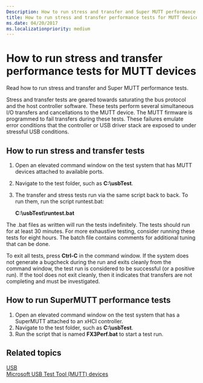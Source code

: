 ```yaml
---
Description: How to run stress and transfer and Super MUTT performance tests.
title: How to run stress and transfer performance tests for MUTT devices
ms.date: 04/20/2017
ms.localizationpriority: medium
---
```


# How to run stress and transfer performance tests for MUTT devices


Read how to run stress and transfer and Super MUTT performance tests.

Stress and transfer tests are geared towards saturating the bus protocol and the host controller software. These tests perform several simultaneous I/O transfers and cancellations to the MUTT device. The MUTT firmware is programmed to fail transfers during these tests. These failures emulate error conditions that the controller or USB driver stack are exposed to under stressful USB conditions.

## How to run stress and transfer tests


1.  Open an elevated command window on the test system that has MUTT devices attached to available ports.
2.  Navigate to the test folder, such as **C:\\usbTest**.
3.  The transfer and stress tests run via the same script back to back. To run them, run the script runtest.bat:

    **C:\\usbTest\\runtest.bat**

The .bat files as written will run the tests indefinitely. The tests should run for at least 30 minutes. For more exhaustive testing, consider running these tests for eight hours. The batch file contains comments for additional tuning that can be done.

To exit all tests, press **Ctrl-C** in the command window. If the system does not generate a bugcheck during the run and exits cleanly from the command window, the test run is considered to be successful (or a positive run). If the tool does not exit cleanly, then it indicates that transfers are not completing and must be investigated.

## <a href="" id="supermutt-perf"></a>How to run SuperMUTT performance tests


1.  Open an elevated command window on the test system that has a SuperMUTT attached to an xHCI controller.
2.  Navigate to the test folder, such as **C:\\usbTest**.
3.  Run the script that is named **FX3Perf.bat** to start a test run.

## Related topics
[USB](https://docs.microsoft.com/windows-hardware/drivers/)  
[Microsoft USB Test Tool (MUTT) devices](microsoft-usb-test-tool--mutt--devices.md)  



